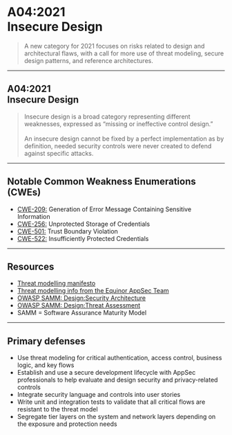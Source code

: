 # A04:2021<br>Insecure Design

>A new category for 2021 focuses on risks related to design and architectural
flaws, with a call for more use of threat modeling, secure design patterns, and
reference architectures.

---

## A04:2021<br>Insecure Design

>Insecure design is a broad category representing different weaknesses, expressed as “missing or ineffective control design.”<br><br>An insecure design cannot be fixed by a perfect implementation as by definition, needed security controls were never created to defend against specific attacks.

---

## Notable Common Weakness Enumerations (CWEs)

- [CWE-209:](https://cwe.mitre.org/data/definitions/209.html)
Generation of Error Message Containing Sensitive Information
- [CWE-256:](https://cwe.mitre.org/data/definitions/256.html)
Unprotected Storage of Credentials
- [CWE-501:](https://cwe.mitre.org/data/definitions/501.html)
Trust Boundary Violation
- [CWE-522:](https://cwe.mitre.org/data/definitions/522.html)
Insufficiently Protected Credentials

---

## Resources

- [Threat modelling manifesto](https://threatmodelingmanifesto.org/)
- [Threat modelling info from the Equinor AppSec Team](https://equinor.github.io/appsec/resources/threat_modelling/)
- [OWASP SAMM: Design:Security Architecture](https://owaspsamm.org/model/design/security-architecture/)
- [OWASP SAMM: Design:Threat Assessment](https://owaspsamm.org/model/design/threat-assessment/)
- SAMM = Software Assurance Maturity Model

---

## Primary defenses

- Use threat modeling for critical authentication, access control, business
logic, and key flows <!-- .element: class="fragment" -->
- Establish and use a secure development lifecycle with AppSec professionals to
help evaluate and design security and privacy-related controls <!-- .element: class="fragment" -->
- Integrate security language and controls into user stories <!-- .element: class="fragment" -->
- Write unit and integration tests to validate that all critical flows are
resistant to the threat model <!-- .element: class="fragment" -->
- Segregate tier layers on the system and network layers depending
on the exposure and protection needs <!-- .element: class="fragment" -->
